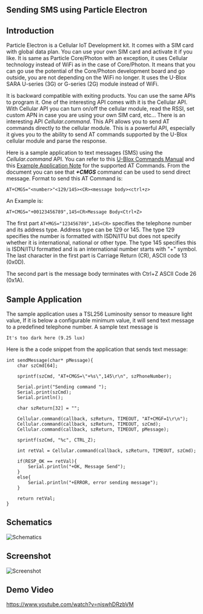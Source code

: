 **Sending SMS using Particle Electron**
-----------------------------------

Introduction
------------
Particle Electron is a Cellular IoT Development kit. It comes with a SIM card with global data plan. You can use your own SIM card and activate it if you like. It is same as Particle Core/Photon with an exception, it uses Cellular technology instead of WiFi as in the case of Core/Photon. It means that you can go use the potential of the Core/Photon development board and go outside, you are not depending on the WiFi no longer. It uses the U-Blox SARA U-series (3G) or G-series (2G) module instead of WiFi.

It is backward compatible with exiting products. You can use the same APIs to program it. One of the interesting API comes with it is the Cellular API. With Cellular API you can turn on/off the cellular module, read the RSSI, set custom APN in case you are using your own SIM card, etc... There is an interesting API *Cellular.command*. This API allows you to send AT commands directly to the cellular module. This is a powerful API, especially it gives you to the ability to send AT commands supported by the U-Blox cellular module and parse the response.

Here is a sample application to text messages (SMS) using the *Cellular.command* API. You can refer to this [U-Blox Commands Manual](https://www.u-blox.com/en/product-resources/2432?f%5B0%5D=field_file_category:210) and this [Example Application Note](https://www.u-blox.com/sites/default/files/AT-CommandsExamples_AppNote_%28UBX-13001820%29.pdf) for the supported AT Commands. From the document you can see that ***+CMGS*** command can be used to send direct message. Format to send this AT Command is:

    AT+CMGS="<number>"<129/145><CR><message body><ctrl+z>

An Example is:
    
    AT+CMGS="+00123456789",145<CR>Message Body<Ctrl+Z>

The first part `AT+MGS="123456789",145<CR>` specifies the telephone number and its address type. Address type can be 129 or 145. The type 129 specifies the number is formatted with ISDN/ITU but does not specify whether it is international, national or other type. The type 145 specifies this is ISDN/ITU formatted and is an international number starts with "+" symbol. The last character in the first part is Carriage Return (CR), ASCII code 13 (0x0D). 

The second part is the message body terminates with Ctrl+Z ASCII Code 26 (0x1A). 

Sample Application
------------------
The sample application uses a TSL256 Luminosity sensor to measure light value, If it is below a configurable minimum value, it will send text message to a predefined telephone number. A sample text message is 

    It's too dark here (9.25 lux)

Here is the a code snippet from the application that sends text message:

    int sendMessage(char* pMessage){
        char szCmd[64];
        
        sprintf(szCmd, "AT+CMGS=\"+%s\",145\r\n", szPhoneNumber);
        
        Serial.print("Sending command ");
        Serial.print(szCmd);
        Serial.println();
        
        char szReturn[32] = "";
        
        Cellular.command(callback, szReturn, TIMEOUT, "AT+CMGF=1\r\n");
        Cellular.command(callback, szReturn, TIMEOUT, szCmd);
        Cellular.command(callback, szReturn, TIMEOUT, pMessage);
        
        sprintf(szCmd, "%c", CTRL_Z);
        
        int retVal = Cellular.command(callback, szReturn, TIMEOUT, szCmd);
        
        if(RESP_OK == retVal){
            Serial.println("+OK, Message Send");
        }
        else{
            Serial.println("+ERROR, error sending message");
        }
        
        return retVal;
    }

Schematics
----------

![Schematics](https://raw.githubusercontent.com/krvarma/electron-sms/master/schematics.png)

Screenshot
----------

![Screenshot](https://github.com/krvarma/electron-sms/blob/master/screenshot.jpg)

Demo Video
----------

https://www.youtube.com/watch?v=njswhDRzbVM
